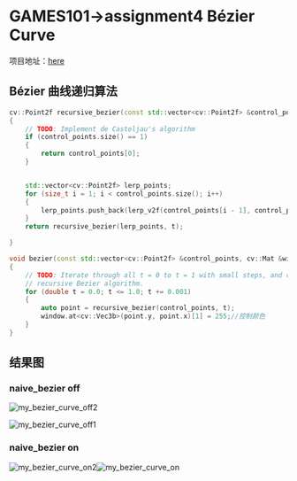 # GAMES101->assignment4 Bézier Curve

项目地址：[here](https://github.com/logic-three-body/GameS101_IntroductionTOcomputerGraph/tree/%E4%BD%9C%E4%B8%9A4/Bezier_curve)

## Bézier 曲线递归算法

```c++
cv::Point2f recursive_bezier(const std::vector<cv::Point2f> &control_points, float t)
{
	// TODO: Implement de Casteljau's algorithm
	if (control_points.size() == 1)
	{
		return control_points[0];
	}


	std::vector<cv::Point2f> lerp_points;
	for (size_t i = 1; i < control_points.size(); i++)
	{
		lerp_points.push_back(lerp_v2f(control_points[i - 1], control_points[i], t));
	}
	return recursive_bezier(lerp_points, t);

}
```

```c++
void bezier(const std::vector<cv::Point2f> &control_points, cv::Mat &window)
{
	// TODO: Iterate through all t = 0 to t = 1 with small steps, and call de Casteljau's 
	// recursive Bezier algorithm.
	for (double t = 0.0; t <= 1.0; t += 0.001)
	{
		auto point = recursive_bezier(control_points, t);
		window.at<cv::Vec3b>(point.y, point.x)[1] = 255;//控制颜色
	}
}
```

## 结果图

### naive_bezier off

![my_bezier_curve_off2](https://i.loli.net/2021/07/12/kcCB1FT478WwQzt.png)

![my_bezier_curve_off1](https://i.loli.net/2021/07/12/mlSePfR389CQ1uy.png)

### naive_bezier on

![my_bezier_curve_on2](https://i.loli.net/2021/07/12/82eLuRMAy36GICQ.png)![my_bezier_curve_on](https://i.loli.net/2021/07/12/aVtm9RI4Q2skrxY.png)